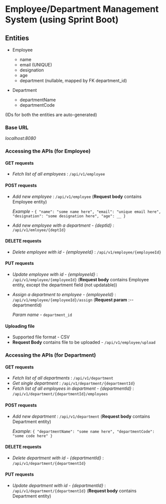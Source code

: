 # Employee/Department Management System (using Sprint Boot)

## Entities
* Employee
    * name
    * email (UNIQUE)
    * designation
    * age
    * department (nullable, mapped by FK department_id)
    
* Department
    * departmentName
    * departmentCode

(IDs for both the entities are auto-generated)

### Base URL
_localhost:8080_

### Accessing the APIs (for Employee)
   #### GET requests
   * <i>Fetch list of all employees</i> : `/api/v1/employee`
   
   #### POST requests
   * <i>Add new employee</i> : `/api/v1/employee` (<b>Request body</b> contains Employee entity)

        _Example_ - `{
        "name": "some name here",
        "email": "unique email here",
        "designation": "some designation here",
        "age": __
        }`
   * <i>Add new employee with a department - {deptId}</i> : `/api/v1/emloyee/{deptId}`
   
   #### DELETE requests
   * <i>Delete employee with id - {employeeId}</i> : `/api/v1/employee/{employeeId}`
   
   #### PUT requests
   * <i>Update employee with id - {employeeId}</i> : `/api/v1/employee/{employeeId}`   (<b>Request body</b> contains Employee entity, except the department field (not updatable))
   * <i>Assign a department to employee - {employeeId}</i> : `/api/v1/employee/{employeeId}/assign`    (<b>Request param</b> :-- departmentId)
   
        _Param name_ - `department_id`
   
   #### Uploading file
   * Supported file format - CSV
   * <b>Request Body</b> contains file to be uploaded - `/api/v1/employee/upload`

### Accessing the APIs (for Department)
   #### GET requests
   * <i>Fetch list of all departments</i> : `/api/v1/department`
   * <i>Get single department</i> : `/api/v1/department/{departmentId}`
   * <i>Fetch list of all employees in department - {departmentId}</i> : `/api/v1/department/{departmentId}/employees`
   
   #### POST requests
   * <i>Add new department</i> : `/api/v1/department` (<b>Request body</b> contains Department entity)
   
        _Example_: `{
                "departmentName": "some name here",
                "departmentCode": "some code here"
                }`
   
   #### DELETE requests
   * <i>Delete department with id - {departmentId}</i> : `/api/v1/department/{departmentId}`
   
   #### PUT requests
   * <i>Update department with id - {departmentId}</i> : `/api/v1/department/{departmentId}`   (<b>Request body</b> contains Department entity)   

   